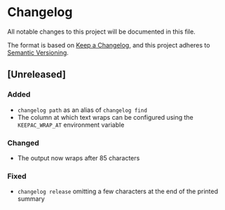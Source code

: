 # Changelog

All notable changes to this project will be documented in this file.

The format is based on [Keep a Changelog](https://keepachangelog.com/en/1.0.0/),
and this project adheres to [Semantic Versioning](https://semver.org/spec/v2.0.0.html).

## [Unreleased]

### Added

- `changelog path` as an alias of `changelog find`
- The column at which text wraps can be configured using the `KEEPAC_WRAP_AT` environment variable

### Changed

- The output now wraps after 85 characters

### Fixed

- `changelog release` omitting a few characters at the end of the printed summary
